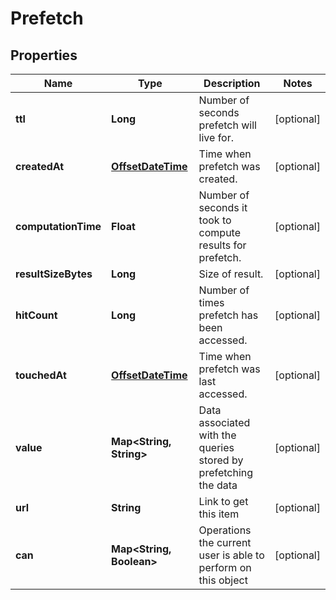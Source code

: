 
# Prefetch

## Properties
Name | Type | Description | Notes
------------ | ------------- | ------------- | -------------
**ttl** | **Long** | Number of seconds prefetch will live for. |  [optional]
**createdAt** | [**OffsetDateTime**](OffsetDateTime.md) | Time when prefetch was created. |  [optional]
**computationTime** | **Float** | Number of seconds it took to compute results for prefetch. |  [optional]
**resultSizeBytes** | **Long** | Size of result. |  [optional]
**hitCount** | **Long** | Number of times prefetch has been accessed. |  [optional]
**touchedAt** | [**OffsetDateTime**](OffsetDateTime.md) | Time when prefetch was last accessed. |  [optional]
**value** | **Map&lt;String, String&gt;** | Data associated with the queries stored by prefetching the data |  [optional]
**url** | **String** | Link to get this item |  [optional]
**can** | **Map&lt;String, Boolean&gt;** | Operations the current user is able to perform on this object |  [optional]



